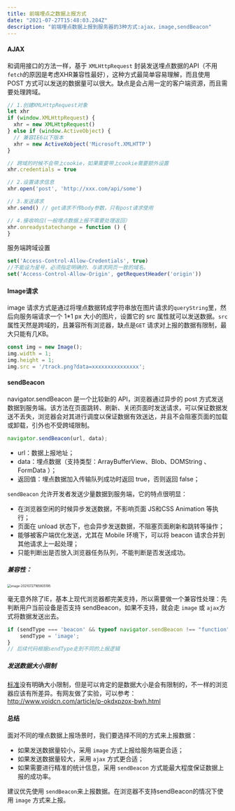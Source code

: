 ```yaml
---
title: 前端埋点之数据上报方式
date: "2021-07-27T15:48:03.284Z"
description: "前端埋点数据上报到服务器的3种方式:ajax，image,sendBeacon"
---
```




#### AJAX

和调用接口的方法一样，基于 `XMLHttpRequest` 封装发送埋点数据的API（不用`fetch`的原因是考虑XHR兼容性最好），这种方式最简单容易理解，而且使用 POST 方式可以发送的数据量可以很大。缺点是会占用一定的客户端资源，而且需要处理跨域。

```javascript
// 1.创建XMLHttpRequest对象
let xhr
if (window.XMLHttpRequest) {
  xhr = new XMLHttpRequest()
} else if (window.ActiveObject) {
  // 兼容IE6以下版本
  xhr = new ActiveXobject('Microsoft.XMLHTTP')
}

// 跨域的时候不会带上cookie，如果需要带上cookie需要额外设置
xhr.credentials = true

// 2.设置请求信息
xhr.open('post', 'http://xxx.com/api/some')

// 3.发送请求
xhr.send() // get请求不传body参数，只有post请求使用

// 4.接收响应(一般埋点数据上报不需要处理返回）
xhr.onreadystatechange = function () {
}
```

服务端跨域设置

```javascript
set('Access-Control-Allow-Credentials', true)
//不能设为星号，必须指定明确的、与请求网页一致的域名。
set('Access-Control-Allow-Origin', getRequestHeader('origin'))
```



#### Image请求

image 请求方式是通过将埋点数据转成字符串放在图片请求的`queryString`里，然后向服务端请求一个 1*1 px 大小的图片，设置它的 src 属性就可以发送数据。`src`属性天然是跨域的，且兼容所有浏览器，缺点是`GET`  请求对上报的数据有限制，最大只能有几KB。

```javascript
const img = new Image();
img.width = 1;
img.height = 1;
img.src = '/track.png?data=xxxxxxxxxxxxxxx';
```



#### sendBeacon

navigator.sendBeacon 是一个比较新的 API，浏览器通过异步的 post 方式发送数据到服务端。该方法在页面跳转、刷新、关闭页面时发送请求，可以保证数据发送不丢失，浏览器会对其进行调度以保证数据有效送达，并且不会阻塞页面的加载或卸载，引外也不受跨域限制。

```javascript
navigator.sendBeacon(url, data);
```

- url：数据上报地址；
- data：埋点数据（支持类型：ArrayBufferView、Blob、DOMString 、 FormData ）；
- 返回值：埋点数据加入传输队列成功时返回 true，否则返回 false；

`sendBeacon` 允许开发者发送少量数据到服务端，它的特点很明显：

- 在浏览器空闲的时候异步发送数据，不影响页面 JS和CSS Animation 等执行；
- 页面在 unload 状态下，也会异步发送数据，不阻塞页面刷新和跳转等操作；
- 能够被客户端优化发送，尤其在 Mobile 环境下，可以将 beacon 请求合并到其他请求上一起处理；
- 只能判断出是否放入浏览器任务队列，不能判断是否发送成功。



##### 兼容性：

 <img src="https://obs-1d2f.oss-cn-hangzhou.aliyuncs.com/images/image-20210727165805195.png" alt="image-20210727165805195" style="zoom:50%;" />

毫无意外除了IE，基本上现代浏览器都完美支持，所以需要做一个兼容性处理：先判断用户当前设备是否支持 sendBeacon，如果不支持，就会走 `image` 或 `ajax`方式将数据发送出去。

```javascript
if (sendType === 'beacon' && typeof navigator.sendBeacon !== "function") {
    sendType = 'image';
}
// 后续代码根据sendType走到不同的上报逻辑
```



##### 发送数据大小限制

[标准](https://www.w3.org/TR/beacon/)没有明确大小限制，但是可以肯定的是数据大小是会有限制的，不一样的浏览器应该有所差异。有网友做了实验，可以参考：http://www.voidcn.com/article/p-okdxpzox-bwh.html



#### 总结

面对不同的埋点数据上报场景时，我们要选择不同的方式来上报数据：

- 如果发送数据量较小，采用 `image` 方式上报给服务端更合适；
- 如果发送数据量较大，采用 `ajax` 方式更合适；
- 如果需要进行精准的统计信息，采用 `sendBeacon` 方式能最大程度保证数据上报的成功率。

建议优先使用 `sendBeacon`来上报数据。在浏览器不支持sendBeacon的情况下使用 `image` 方式来上报。

